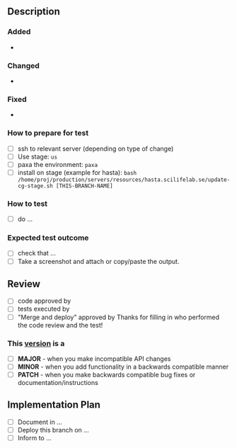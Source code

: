 ## Description

### Added

-

### Changed

-

### Fixed

-


### How to prepare for test
- [ ] ssh to relevant server (depending on type of change)
- [ ] Use stage: `us`
- [ ] paxa the environment: `paxa`
- [ ] install on stage (example for hasta):
`bash /home/proj/production/servers/resources/hasta.scilifelab.se/update-cg-stage.sh [THIS-BRANCH-NAME]`

### How to test
- [ ] do ...

### Expected test outcome
- [ ] check that ...
- [ ] Take a screenshot and attach or copy/paste the output.

## Review
- [ ] code approved by
- [ ] tests executed by
- [ ] "Merge and deploy" approved by
Thanks for filling in who performed the code review and the test!

### This [version](https://semver.org/) is a
- [ ] **MAJOR** - when you make incompatible API changes
- [ ] **MINOR** - when you add functionality in a backwards compatible manner
- [ ] **PATCH** - when you make backwards compatible bug fixes or documentation/instructions

## Implementation Plan
- [ ] Document in ...
- [ ] Deploy this branch on ...
- [ ] Inform to ...
